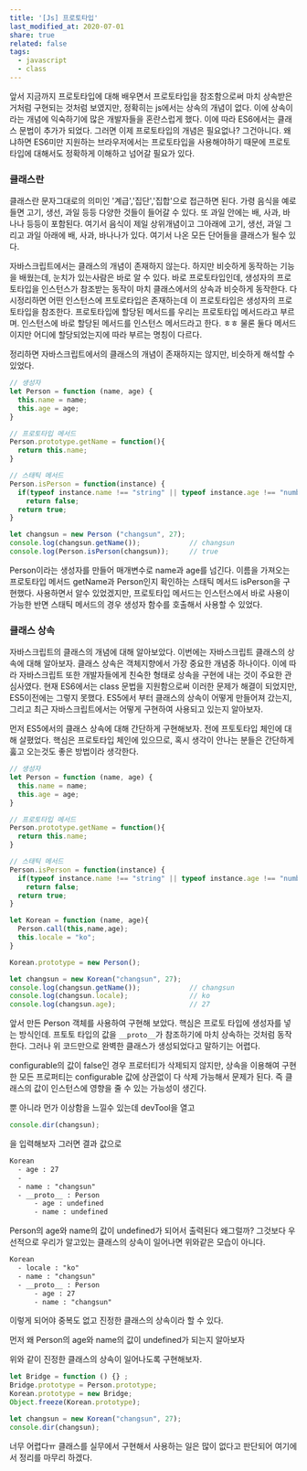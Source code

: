 ```yaml
---
title: '[Js] 프로토타입'
last_modified_at: 2020-07-01
share: true
related: false
tags:
  - javascript
  - class
---
```


앞서 지금까지 프로토타입에 대해 배우면서 프로토타입을 참조함으로써 마치 상속받은 거처럼 구현되는 것처럼 보였지만,
정확히는 js에서는 상속의 개념이 없다. 이에 상속이라는 개념에 익숙하기에 많은 개발자들을 혼란스럽게 했다.
이에 따라 ES6에서는 클래스 문법이 추가가 되었다. 그러면 이제 프로토타입의 개념은 필요없나? 그건아니다.
왜냐하면 ES6미만 지원하는 브라우저에서는 프로토타입을 사용해야하기 때문에 프로토타입에 대해서도 정확하게
이해하고 넘어갈 필요가 있다.

### 클래스란

클래스란 문자그대로의 의미인 '계급','집단','집합'으로 접근하면 된다. 가령 음식을 예로 들면 고기, 생선, 과일 등등 다양한 것들이 
들어갈 수 있다. 또 과일 안에는 배, 사과, 바나나 등등이 포함된다. 여기서 음식이 제일 상위개념이고 그아래에 고기, 생선, 과일
그리고 과일 아래에 배, 사과, 바나나가 있다. 여기서 나온 모든 단어들을 클래스가 될수 있다. 

자바스크립트에서는 클래스의 개념이 존재하지 않는다. 하지만 비슷하게 동작하는 기능을 배웠는데, 눈치가 있는사람은 바로 알 수 있다. 
바로 프로토타입인데, 생성자의 프로토타입을 인스턴스가 참조받는 동작이 마치 클래스에서의 상속과 비슷하게 동작한다. 
다시정리하면 어떤 인스턴스에 프토로타입은 존재하는데 이 프로토타입은 생성자의 프로토타입을 참조한다. 프로토타입에 할당된 메서드를
우리는 프로토타입 메서드라고 부르며. 인스턴스에 바로 할당된 메서드를 인스턴스 메서드라고 한다. ㅎㅎ 
물론 둘다 메서드이지만 어디에 할당되었는지에 따라 부르는 명칭이 다르다. 

정리하면 자바스크립트에서의 클래스의 개념이 존재하지는 않지만, 비슷하게 해석할 수 있었다. 

```js
// 생성자
let Person = function (name, age) {
  this.name = name;
  this.age = age;
}

// 프로토타입 메서드
Person.prototype.getName = function(){
  return this.name;
}

// 스태틱 메서드
Person.isPerson = function(instance) {
  if(typeof instance.name !== "string" || typeof instance.age !== "number" )
    return false;   
  return true;
}

let changsun = new Person ("changsun", 27);
console.log(changsun.getName());            // changsun
console.log(Person.isPerson(changsun));     // true

```
Person이라는 생성자를 만들어 매개변수로 name과 age를 넘긴다. 
이름을 가져오는 프로토타입 메서드 getName과 Person인지 확인하는 스태틱 메서드 isPerson을 구현했다.
사용하면서 알수 있었겠지만, 프로토타입 메서드는 인스턴스에서 바로 사용이 가능한 반면 스태틱 메서드의 경우
생성자 함수를 호출해서 사용할 수 있었다. 

### 클래스 상속
자바스크립트의 클래스의 개념에 대해 알아보았다. 이번에는 자바스크립트 클래스의 상속에 대해 알아보자.
클래스 상속은 객체지향에서 가장 중요한 개념중 하나이다. 이에 따라 자바스크립트 또한 개발자들에게 친숙한 형태로 
상속을 구현에 내는 것이 주요한 관심사였다. 현재 ES6에서는 class 문법을 지원함으로써 이러한 문제가 해결이 되었지만,
ES5이전에는 그렇지 못했다. ES5에서 부터 클래스의 상속이 어떻게 만들어져 갔는지, 그리고 최근 자바스크립트에서는 
어떻게 구현하여 사용되고 있는지 알아보자. 

먼저 ES5에서의 클래스 상속에 대해 간단하게 구현해보자. 전에 프토토타입 체인에 대해 살폈었다. 
핵심은 프로토타입 체인에 있으므로, 혹시 생각이 안나는 분들은 간단하게 훓고 오는것도 좋은 방법이라 생각한다.

```js
// 생성자
let Person = function (name, age) {
  this.name = name;
  this.age = age;
}

// 프로토타입 메서드
Person.prototype.getName = function(){
  return this.name;
}

// 스태틱 메서드
Person.isPerson = function(instance) {
  if(typeof instance.name !== "string" || typeof instance.age !== "number" )
    return false;   
  return true;
}

let Korean = function (name, age){
  Person.call(this,name,age);
  this.locale = "ko";
}

Korean.prototype = new Person();

let changsun = new Korean("changsun", 27);
console.log(changsun.getName());            // changsun
console.log(changsun.locale);               // ko
console.log(changsun.age);                  // 27
```

앞서 만든 Person 객체를 사용하여 구현해 보았다. 핵심은 프로토 타입에 생성자를 넣는 방식인데. 
프토토 타입의 값을 `__proto__`가 참조하기에 마치 상속하는 것처럼 동작한다.
그러나 위 코드만으로 완벽한 클래스가 생성되었다고 말하기는 어렵다. 

configurable의 값이 false인 경우 프로터티가 삭제되지 않지만, 상속을 이용해여 구현한 모든 프로퍼티는 
configurable 값에 상관없이 다 삭제 가능해서 문제가 된다. 즉 클래스의 값이 인스턴스에 영향을 줄 수 있는 가능성이 생긴다.

뿐 아니라 먼가 이상함을 느낄수 있는데 devTool을 열고 
```js
console.dir(changsun);
```
을 입력해보자 그러면 결과 값으로 
```html
Korean 
  - age : 27
  - 
  - name : "changsun"
  - __proto__ : Person 
      - age : undefined
      - name : undefined
``` 

Person의 age와 name의 값이 undefined가 되어서 출력된다 왜그럴까? 
그것보다 우선적으로 우리가 알고있는 클래스의 상속이 일어나면 위와같은 모습이 아니다.
```html
Korean 
  - locale : "ko"
  - name : "changsun"
  - __proto__ : Person 
      - age : 27
      - name : "changsun"
```
이렇게 되어야 중복도 없고 진정한 클래스의 상속이라 할 수 있다. 

먼저 왜 Person의 age와 name의 값이 undefined가 되는지 알아보자 

위와 같이 진정한 클래스의 상속이 일어나도록 구현해보자. 

```js
let Bridge = function () {} ;
Bridge.prototype = Person.prototype;
Korean.prototype = new Bridge;
Object.freeze(Korean.prototype);

let changsun = new Korean("changsun", 27);
console.dir(changsun);
```

너무 어렵다ㅠ 클래스를 실무에서 구현해서 사용하는 일은 많이 없다고 판단되어
여기에서 정리를 마무리 하겠다. 